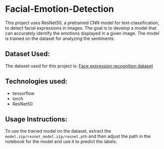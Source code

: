 # Facial-Emotion-Detection
This project uses ResNet50, a pretrained CNN model for text-classification, to detect facial expressions in images. The goal is to develop a model that can accurately identify the emotions displayed in a given image. The model is trained on the dataset for analyzing the sentiments.

## Dataset Used:
The dataset used for this project is:
[Face expression recognition dataset](https://www.kaggle.com/datasets/jonathanoheix/face-expression-recognition-dataset)

## Technologies used:
- tensorflow
- torch
- ResNet50

## Usage Instructions:
To use the trained model on the dataset, extract the `model.zip/resnet_model.zip/resnet.pth` and then adjust the path in the notebook for the model and use it to predict the labels.
